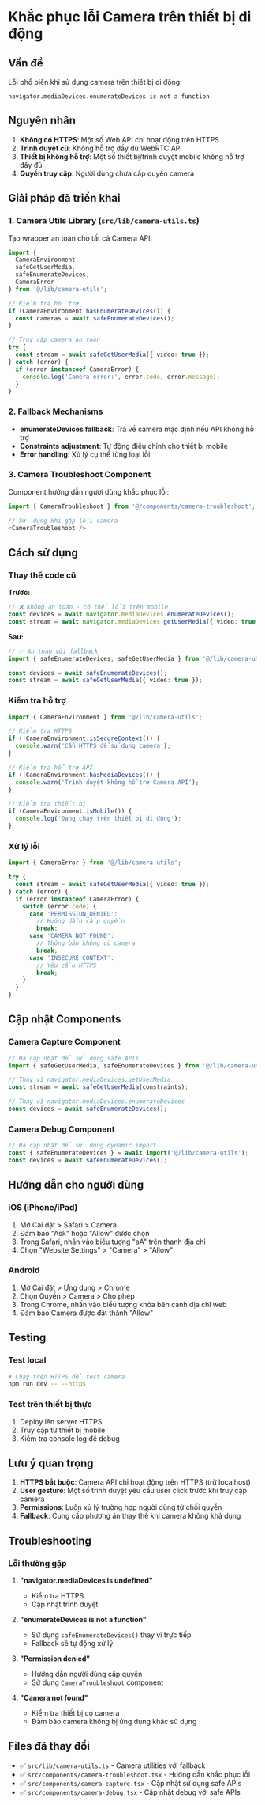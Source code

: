# Khắc phục lỗi Camera trên thiết bị di động

## Vấn đề

Lỗi phổ biến khi sử dụng camera trên thiết bị di động:
```
navigator.mediaDevices.enumerateDevices is not a function
```

## Nguyên nhân

1. **Không có HTTPS**: Một số Web API chỉ hoạt động trên HTTPS
2. **Trình duyệt cũ**: Không hỗ trợ đầy đủ WebRTC API
3. **Thiết bị không hỗ trợ**: Một số thiết bị/trình duyệt mobile không hỗ trợ đầy đủ
4. **Quyền truy cập**: Người dùng chưa cấp quyền camera

## Giải pháp đã triển khai

### 1. Camera Utils Library (`src/lib/camera-utils.ts`)

Tạo wrapper an toàn cho tất cả Camera API:

```typescript
import { 
  CameraEnvironment, 
  safeGetUserMedia, 
  safeEnumerateDevices, 
  CameraError 
} from '@/lib/camera-utils';

// Kiểm tra hỗ trợ
if (CameraEnvironment.hasEnumerateDevices()) {
  const cameras = await safeEnumerateDevices();
}

// Truy cập camera an toàn
try {
  const stream = await safeGetUserMedia({ video: true });
} catch (error) {
  if (error instanceof CameraError) {
    console.log('Camera error:', error.code, error.message);
  }
}
```

### 2. Fallback Mechanisms

- **enumerateDevices fallback**: Trả về camera mặc định nếu API không hỗ trợ
- **Constraints adjustment**: Tự động điều chỉnh cho thiết bị mobile
- **Error handling**: Xử lý cụ thể từng loại lỗi

### 3. Camera Troubleshoot Component

Component hướng dẫn người dùng khắc phục lỗi:

```typescript
import { CameraTroubleshoot } from '@/components/camera-troubleshoot';

// Sử dụng khi gặp lỗi camera
<CameraTroubleshoot />
```

## Cách sử dụng

### Thay thế code cũ

**Trước:**
```typescript
// ❌ Không an toàn - có thể lỗi trên mobile
const devices = await navigator.mediaDevices.enumerateDevices();
const stream = await navigator.mediaDevices.getUserMedia({ video: true });
```

**Sau:**
```typescript
// ✅ An toàn với fallback
import { safeEnumerateDevices, safeGetUserMedia } from '@/lib/camera-utils';

const devices = await safeEnumerateDevices();
const stream = await safeGetUserMedia({ video: true });
```

### Kiểm tra hỗ trợ

```typescript
import { CameraEnvironment } from '@/lib/camera-utils';

// Kiểm tra HTTPS
if (!CameraEnvironment.isSecureContext()) {
  console.warn('Cần HTTPS để sử dụng camera');
}

// Kiểm tra hỗ trợ API
if (!CameraEnvironment.hasMediaDevices()) {
  console.warn('Trình duyệt không hỗ trợ Camera API');
}

// Kiểm tra thiết bị
if (CameraEnvironment.isMobile()) {
  console.log('Đang chạy trên thiết bị di động');
}
```

### Xử lý lỗi

```typescript
import { CameraError } from '@/lib/camera-utils';

try {
  const stream = await safeGetUserMedia({ video: true });
} catch (error) {
  if (error instanceof CameraError) {
    switch (error.code) {
      case 'PERMISSION_DENIED':
        // Hướng dẫn cấp quyền
        break;
      case 'CAMERA_NOT_FOUND':
        // Thông báo không có camera
        break;
      case 'INSECURE_CONTEXT':
        // Yêu cầu HTTPS
        break;
    }
  }
}
```

## Cập nhật Components

### Camera Capture Component

```typescript
// Đã cập nhật để sử dụng safe APIs
import { safeGetUserMedia, safeEnumerateDevices } from '@/lib/camera-utils';

// Thay vì navigator.mediaDevices.getUserMedia
const stream = await safeGetUserMedia(constraints);

// Thay vì navigator.mediaDevices.enumerateDevices
const devices = await safeEnumerateDevices();
```

### Camera Debug Component

```typescript
// Đã cập nhật để sử dụng dynamic import
const { safeEnumerateDevices } = await import('@/lib/camera-utils');
const devices = await safeEnumerateDevices();
```

## Hướng dẫn cho người dùng

### iOS (iPhone/iPad)
1. Mở Cài đặt > Safari > Camera
2. Đảm bảo "Ask" hoặc "Allow" được chọn
3. Trong Safari, nhấn vào biểu tượng "aA" trên thanh địa chỉ
4. Chọn "Website Settings" > "Camera" > "Allow"

### Android
1. Mở Cài đặt > Ứng dụng > Chrome
2. Chọn Quyền > Camera > Cho phép
3. Trong Chrome, nhấn vào biểu tượng khóa bên cạnh địa chỉ web
4. Đảm bảo Camera được đặt thành "Allow"

## Testing

### Test local
```bash
# Chạy trên HTTPS để test camera
npm run dev -- --https
```

### Test trên thiết bị thực
1. Deploy lên server HTTPS
2. Truy cập từ thiết bị mobile
3. Kiểm tra console log để debug

## Lưu ý quan trọng

1. **HTTPS bắt buộc**: Camera API chỉ hoạt động trên HTTPS (trừ localhost)
2. **User gesture**: Một số trình duyệt yêu cầu user click trước khi truy cập camera
3. **Permissions**: Luôn xử lý trường hợp người dùng từ chối quyền
4. **Fallback**: Cung cấp phương án thay thế khi camera không khả dụng

## Troubleshooting

### Lỗi thường gặp

1. **"navigator.mediaDevices is undefined"**
   - Kiểm tra HTTPS
   - Cập nhật trình duyệt

2. **"enumerateDevices is not a function"**
   - Sử dụng `safeEnumerateDevices()` thay vì trực tiếp
   - Fallback sẽ tự động xử lý

3. **"Permission denied"**
   - Hướng dẫn người dùng cấp quyền
   - Sử dụng `CameraTroubleshoot` component

4. **"Camera not found"**
   - Kiểm tra thiết bị có camera
   - Đảm bảo camera không bị ứng dụng khác sử dụng

## Files đã thay đổi

- ✅ `src/lib/camera-utils.ts` - Camera utilities với fallback
- ✅ `src/components/camera-troubleshoot.tsx` - Hướng dẫn khắc phục lỗi  
- ✅ `src/components/camera-capture.tsx` - Cập nhật sử dụng safe APIs
- ✅ `src/components/camera-debug.tsx` - Cập nhật debug với safe APIs 